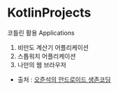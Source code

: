 ﻿# KotlinProjects
코틀린 활용 Applications
1. 비만도 계산기 어플리케이션
2. 스톱워치 어플리케이션
3. 나만의 웹 브라우저


- 출처 : [오준석의 안드로이드 생존코딩](https://github.com/hoonkk/kotlin-android)